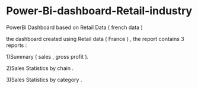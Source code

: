 # Power-Bi-dashboard-Retail-industry
PowerBi Dashboard based on Retail Data ( french data ) 

the dashboard created using Retail data ( France ) , the report contains 3 reports :

   1)Summary ( sales , gross profit ).
 
   2)Sales Statistics by chain .
 
   3)Sales Statistics by category .
    
